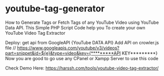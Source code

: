 # youtube-tag-generator
How to Generate Tags or Fetch Tags of any YouTube Video using YouTube Data API. This Simple PHP Script Code help you To create your own YouTube Video Tag Extractor

Deploy:
get api from GoogleAPI {YouTube DATA API}
Add API on crowler.js file
// https://www.googleapis.com/youtube/v3/videos?part=snippet&id=${e}&type=video&key={*********API KEY*********}
Now you are good to go use any CPanel or Xampp Server to use this code

Check Demo Here: https://harssh.com/tools/youtube-video-tag-extractor/

